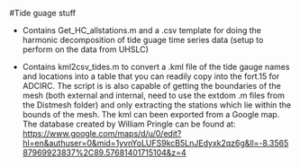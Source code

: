 #Tide guage stuff
- Contains Get_HC_allstations.m and a .csv template for doing the harmonic decomposition of tide guage time series data (setup to perform on the data from UHSLC) 

- Contains kml2csv_tides.m to convert a .kml file of the tide gauge names and locations into a table that you can readily copy into the fort.15 for ADCIRC. The script is is also capable of getting the boundaries of the mesh (both external and internal, need to use the extdom .m files from the Distmesh folder) and only extracting the stations which lie within the bounds of the mesh. The kml can been exported from a Google map. The database created by William Pringle can be found at: https://www.google.com/maps/d/u/0/edit?hl=en&authuser=0&mid=1yvnYoLUFS9kcB5LnJEdyxk2qz6g&ll=-8.356587969923837%2C89.57681401715104&z=4
